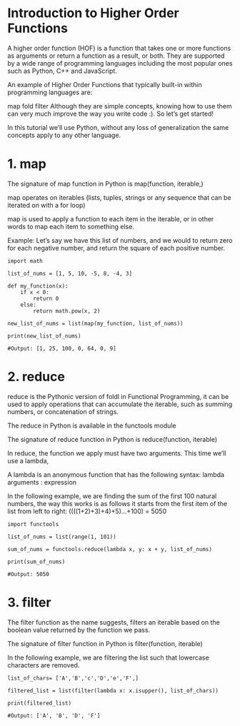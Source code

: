 # Introduction to Higher Order Functions
A higher order function (HOF) is a function that takes one or more functions as arguments or return a function as a result, or both. They are supported by a wide range of programming languages including the most popular ones such as Python, C++ and JavaScript.

An example of Higher Order Functions that typically built-in within programming languages are:

map
fold
filter
Although they are simple concepts, knowing how to use them can very much improve the way you write code :). So let’s get started!

In this tutorial we’ll use Python, without any loss of generalization the same concepts apply to any other language.

# 1. map

The signature of map function in Python is map(function, iterable,)

map operates on iterables (lists, tuples, strings or any sequence that can be iterated on with a for loop)

map is used to apply a function to each item in the iterable, or in other words to map each item to something else.

Example: Let’s say we have this list of numbers, and we would to return zero for each negative number, and return the square of each positive number.
```
import math

list_of_nums = [1, 5, 10, -5, 8, -4, 3]

def my_function(x):
    if x < 0:
        return 0
    else:
        return math.pow(x, 2)

new_list_of_nums = list(map(my_function, list_of_nums))

print(new_list_of_nums)

#Output: [1, 25, 100, 0, 64, 0, 9]
```

# 2. reduce
reduce is the Pythonic version of foldl in Functional Programming, it can be used to apply operations that can accumulate the iterable, such as summing numbers, or concatenation of strings.

The reduce in Python is available in the functools module

The signature of reduce function in Python is reduce(function, iterable)

In reduce, the function we apply must have two arguments. This time we’ll use a lambda,

A lambda is an anonymous function that has the following syntax: lambda arguments : expression

In the following example, we are finding the sum of the first 100 natural numbers, the way this works is as follows it starts from the first item of the list from left to right:  ((((1+2)+3)+4)+5)...+100) = 5050

```
import functools

list_of_nums = list(range(1, 101))

sum_of_nums = functools.reduce(lambda x, y: x + y, list_of_nums)

print(sum_of_nums)

#Output: 5050
```

# 3. filter
The filter function as the name suggests, filters an iterable based on the boolean value returned by the function we pass.

The signature of filter function in Python is filter(function, iterable)

In the following example, we are filtering the list such that lowercase characters are removed.
```
list_of_chars= ['A','B','c','D','e','F',]

filtered_list = list(filter(lambda x: x.isupper(), list_of_chars))

print(filtered_list)

#Output: ['A', 'B', 'D', 'F']
```
